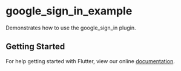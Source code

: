 # google_sign_in_example

Demonstrates how to use the google_sign_in plugin.

## Getting Started

For help getting started with Flutter, view our online
[documentation](https://flutter.dev/).
